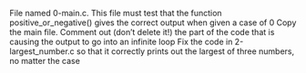 File named 0-main.c. This file must test that the function positive_or_negative() gives the correct output when given a case of 0
Copy the main file. Comment out (don’t delete it!) the part of the code that is causing the output to go into an infinite loop
Fix the code in 2-largest_number.c so that it correctly prints out the largest of three numbers, no matter the case
